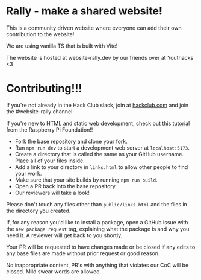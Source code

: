 # Rally - make a shared website!

This is a community driven website where everyone can add their own contribution to the website!

We are using vanilla TS that is built with Vite!

The website is hosted at website-rally.dev by our friends over at Youthacks <3 

# Contributing!!!

If you're not already in the Hack Club slack, join at [hackclub.com](https://hackclub.com) and join the #website-rally channel

If you're new to HTML and static web development, check out this [tutorial](https://projects.raspberrypi.org/en/pathways/web-intro) from the Raspberry Pi Foundation!!

- Fork the base repository and clone your fork.
- Run `npm run dev` to start a development web server at `localhost:5173`.
- Create a directory that is called the same as your GitHub username. Place all of your files inside.
- Add a link to your directory in `links.html` to allow other people to find your work.
- Make sure that your site builds by running `npm run build`.
- Open a PR back into the base repository.
- Our reviewers will take a look!

Please don't touch any files other than `public/links.html` and the files in the directory you created.

If, for any reason you'd like to install a package, open a GitHub issue with the `new package request` tag, explaining what the package is and why you need it. A reviewer will get back to you shortly.

Your PR will be requested to have changes made or be closed if any edits to any base files are made without prior request or good reason.

No inappropriate content, PR's with anything that violates our CoC will be closed. Mild swear words are allowed. 